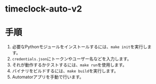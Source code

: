 # timeclock-auto-v2

# 手順
1. 必要なPythonモジュールをインストールするには、`make init`を実行します。
2. `credentials.json`にトークンやユーザー名などを入力します。
3. それが動作するかテストするには、`make run`を使用します。
4. バイナリをビルドするには、`make build`を実行します。
5. Automatorアプリを手動で行います。
